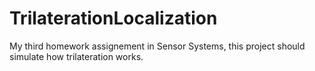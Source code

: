 # TrilaterationLocalization
My third homework assignement in Sensor Systems, this project should simulate how trilateration works.
